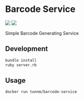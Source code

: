 # Barcode Service
[![](https://images.microbadger.com/badges/image/tunnm/ok_server.svg)](https://microbadger.com/images/tunnm/ok_server "Get your own image badge on microbadger.com") [![](https://images.microbadger.com/badges/version/tunnm/ok_server.svg)](https://microbadger.com/images/tunnm/ok_server "Get your own version badge on microbadger.com")

Simple Barcode Generating Service


## Development

```bash
bundle install
ruby server.rb
```


## Usage

```bash
docker run tunnm/barcode-service
```
